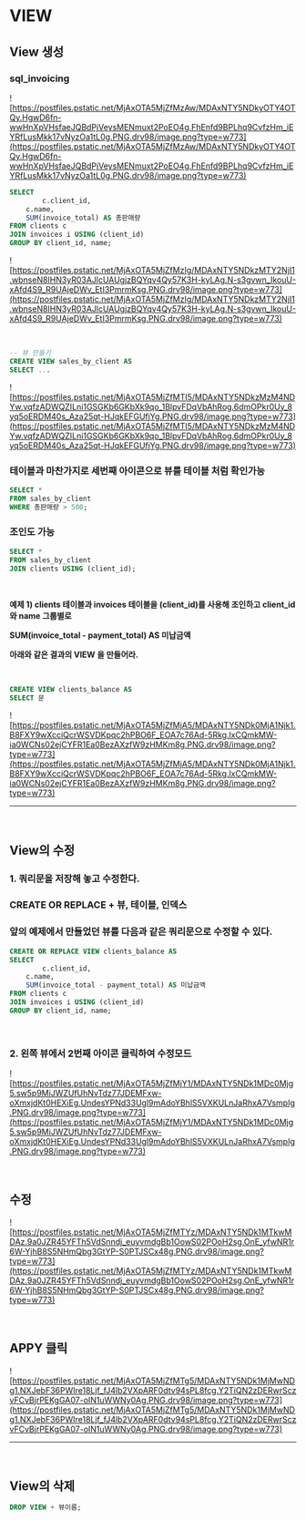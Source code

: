 # VIEW

## View 생성

### **sql_invoicing**

![https://postfiles.pstatic.net/MjAxOTA5MjZfMzAw/MDAxNTY5NDkyOTY4OTQy.HgwD6fn-wwHnXpVHsfaeJQBdPjVeysMENmuxt2PoEO4g.FhEnfd9BPLhq9CvfzHm_iEYRfLusMkk17vNyzOa1tL0g.PNG.drv98/image.png?type=w773](https://postfiles.pstatic.net/MjAxOTA5MjZfMzAw/MDAxNTY5NDkyOTY4OTQy.HgwD6fn-wwHnXpVHsfaeJQBdPjVeysMENmuxt2PoEO4g.FhEnfd9BPLhq9CvfzHm_iEYRfLusMkk17vNyzOa1tL0g.PNG.drv98/image.png?type=w773)

```sql
SELECT 
		c.client_id,
    c.name,
    SUM(invoice_total) AS 총판매량
FROM clients c
JOIN invoices i USING (client_id)
GROUP BY client_id, name;
```

![https://postfiles.pstatic.net/MjAxOTA5MjZfMzIg/MDAxNTY5NDkzMTY2NjI1.wbnseN8IHN3yR03AJlcUAUgjzBQYqv4Qy57K3H-kyLAg.N-s3gvwn_IkouU-xAfd4S9_R9UAjeDWv_EtI3PmrmKsg.PNG.drv98/image.png?type=w773](https://postfiles.pstatic.net/MjAxOTA5MjZfMzIg/MDAxNTY5NDkzMTY2NjI1.wbnseN8IHN3yR03AJlcUAUgjzBQYqv4Qy57K3H-kyLAg.N-s3gvwn_IkouU-xAfd4S9_R9UAjeDWv_EtI3PmrmKsg.PNG.drv98/image.png?type=w773)

<br>

```sql
-- 뷰 만들기
CREATE VIEW sales_by_client AS
SELECT ...
```

![https://postfiles.pstatic.net/MjAxOTA5MjZfMTI5/MDAxNTY5NDkzMzM4NDYw.vqfzADWQZILni1GSGKb6GKbXk9qo_1BlpvFDqVbAhRog.6dmOPkr0Uy_8yq5oERDM40s_Aza25qt-HJqkEFGUfjYg.PNG.drv98/image.png?type=w773](https://postfiles.pstatic.net/MjAxOTA5MjZfMTI5/MDAxNTY5NDkzMzM4NDYw.vqfzADWQZILni1GSGKb6GKbXk9qo_1BlpvFDqVbAhRog.6dmOPkr0Uy_8yq5oERDM40s_Aza25qt-HJqkEFGUfjYg.PNG.drv98/image.png?type=w773)

### **테이블과 마찬가지로 세번째 아이콘으로 뷰를 테이블 처럼 확인가능**

```sql
SELECT *
FROM sales_by_client
WHERE 총판매량 > 500;
```

### **조인도 가능**

```sql
SELECT *
FROM sales_by_client
JOIN clients USING (client_id);
```

<br>

**예제 1) clients 테이블과 invoices 테이블을 (client_id)를 사용해 조인하고 client_id와 name 그룹별로** 

**SUM(invoice_total - payment_total) AS 미납금액**

**아래와 같은 결과의 VIEW 을 만들어라.**

<br>

```sql
CREATE VIEW clients_balance AS
SELECT 문
```

![https://postfiles.pstatic.net/MjAxOTA5MjZfMjA5/MDAxNTY5NDk0MjA1Njk1.B8FXY9wXcciQcrWSVDKpqc2hPBO6F_EOA7c76Ad-5Rkg.lxCQmkMW-ia0WCNs02ejCYFR1Ea0BezAXzfW9zHMKm8g.PNG.drv98/image.png?type=w773](https://postfiles.pstatic.net/MjAxOTA5MjZfMjA5/MDAxNTY5NDk0MjA1Njk1.B8FXY9wXcciQcrWSVDKpqc2hPBO6F_EOA7c76Ad-5Rkg.lxCQmkMW-ia0WCNs02ejCYFR1Ea0BezAXzfW9zHMKm8g.PNG.drv98/image.png?type=w773)

---

<br>

## View의 수정


### **1. 쿼리문을 저장해 놓고 수정한다.**

### **CREATE OR REPLACE + 뷰, 테이블, 인덱스**

### **앞의 예제에서 만들었던 뷰를 다음과 같은 쿼리문으로 수정할 수 있다.**

```sql
CREATE OR REPLACE VIEW clients_balance AS
SELECT 
		c.client_id,
    c.name,
    SUM(invoice_total - payment_total) AS 미납금액
FROM clients c
JOIN invoices i USING (client_id)
GROUP BY client_id, name;
```

<br>

### **2. 왼쪽 뷰에서 2번째 아이콘 클릭하여 수정모드**

![https://postfiles.pstatic.net/MjAxOTA5MjZfMjY1/MDAxNTY5NDk1MDc0Mjg5.sw5p9MiJWZUfUhNvTdz77JDEMFxw-oXmxjdKt0HEXiEg.UndesYPNd33Ugl9mAdoYBhlS5VXKULnJaRhxA7VsmpIg.PNG.drv98/image.png?type=w773](https://postfiles.pstatic.net/MjAxOTA5MjZfMjY1/MDAxNTY5NDk1MDc0Mjg5.sw5p9MiJWZUfUhNvTdz77JDEMFxw-oXmxjdKt0HEXiEg.UndesYPNd33Ugl9mAdoYBhlS5VXKULnJaRhxA7VsmpIg.PNG.drv98/image.png?type=w773)

<br>

## **수정**

![https://postfiles.pstatic.net/MjAxOTA5MjZfMTYz/MDAxNTY5NDk1MTkwMDAz.9a0JZR45YFTh5VdSnndj_euyvmdgBb1OowS02POoH2sg.OnE_yfwNR1r6W-YjhB8S5NHmQbg3GtYP-S0PTJSCx48g.PNG.drv98/image.png?type=w773](https://postfiles.pstatic.net/MjAxOTA5MjZfMTYz/MDAxNTY5NDk1MTkwMDAz.9a0JZR45YFTh5VdSnndj_euyvmdgBb1OowS02POoH2sg.OnE_yfwNR1r6W-YjhB8S5NHmQbg3GtYP-S0PTJSCx48g.PNG.drv98/image.png?type=w773)

<br>

## **APPY 클릭**


![https://postfiles.pstatic.net/MjAxOTA5MjZfMTg5/MDAxNTY5NDk1MjMwNDg1.NXJebF36PWIre18Ljf_fJ4lb2VXpARF0dtv94sPL8fcg.Y2TiQN2zDERwrSczvFCvBjrPEKgGA07-oIN1uWWNy0Ag.PNG.drv98/image.png?type=w773](https://postfiles.pstatic.net/MjAxOTA5MjZfMTg5/MDAxNTY5NDk1MjMwNDg1.NXJebF36PWIre18Ljf_fJ4lb2VXpARF0dtv94sPL8fcg.Y2TiQN2zDERwrSczvFCvBjrPEKgGA07-oIN1uWWNy0Ag.PNG.drv98/image.png?type=w773)

---
<br>

## View의 삭제
```sql
DROP VIEW + 뷰이름;
```
